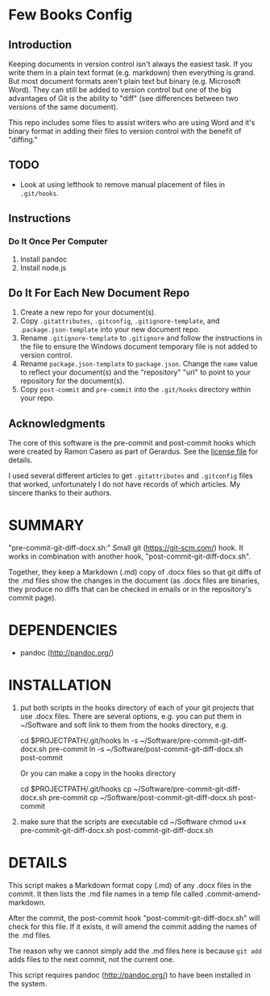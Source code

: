 # Few Books Config

## Introduction
Keeping documents in version control isn't always the easiest task. If you write them in a plain text format (e.g. markdown) then everything is grand. But most document formats aren't plain text but binary (e.g. Microsoft Word). They can still be added to version control but one of the big advantages of Git is the ability to "diff" (see differences between two versions of the same document).

This repo includes some files to assist writers who are using Word and it's binary format in adding their files to version control with the benefit of "diffing."

## TODO
- Look at using lefthook to remove manual placement of files in `.git/hooks`.

## Instructions
### Do It Once Per Computer
1. Install pandoc
2. Install node.js

## Do It For Each New Document Repo
1. Create a new repo for your document(s).
2. Copy `.gitattributes`, `.gitconfig`, `.gitignore-template`, and .`package.json-template` into your new document repo.
3. Rename `.gitignore-template` to `.gitignore` and follow the instructions in the file to ensure the Windows document temporary file is not added to version control.
4. Rename `package.json-template` to `package.json`. Change the `name` value to reflect your document(s) and the "repository" "url" to point to your repository for the document(s).
5. Copy `post-commit` and `pre-commit` into the `.git/hooks` directory within your repo.

## Acknowledgments
The core of this software is the pre-commit and post-commit hooks which were created by Ramon Casero as part of Gerardus. See the [license file](license.md) for details.

I used several different articles to get `.gitattributes` and `.gitconfig` files that worked, unfortunately I do not have records of which articles. My sincere thanks to their authors.

# SUMMARY

"pre-commit-git-diff-docx.sh:" Small git (https://git-scm.com/) hook. It works in combination with another hook, "post-commit-git-diff-docx.sh".

Together, they keep a Markdown (.md) copy of .docx files so that git diffs of the .md files show the changes in the document (as .docx files are binaries, they produce no diffs that can be checked in emails or in the repository's commit page).

# DEPENDENCIES
- pandoc (http://pandoc.org/)

# INSTALLATION

1) put both scripts in the hooks directory of each of your git projects that use .docx files. There are several options, e.g. you can put them in ~/Software and soft link to them from the hooks directory, e.g.
    
    cd $PROJECTPATH/.git/hooks
    ln -s ~/Software/pre-commit-git-diff-docx.sh pre-commit
    ln -s ~/Software/post-commit-git-diff-docx.sh post-commit

    Or you can make a copy in the hooks directory

    cd $PROJECTPATH/.git/hooks
    cp ~/Software/pre-commit-git-diff-docx.sh pre-commit
    cp ~/Software/post-commit-git-diff-docx.sh post-commit

2) make sure that the scripts are executable
    cd ~/Software
    chmod u+x pre-commit-git-diff-docx.sh post-commit-git-diff-docx.sh

# DETAILS
This script makes a Markdown format copy (.md) of any .docx files in the commit. It then lists the .md file names in a temp file called .commit-amend-markdown.

After the commit, the post-commit hook "post-commit-git-diff-docx.sh" will check for this file. If it exists, it will amend the commit adding the names of the .md files.

The reason why we cannot simply add the .md files here is because `git add` adds files to the next commit, not the current one.

This script requires pandoc (http://pandoc.org/) to have been installed in the system.